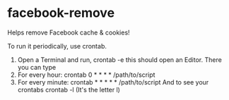 # facebook-remove
Helps remove Facebook cache &amp; cookies!

To run it periodically, use crontab.
1. Open a Terminal and run,
crontab -e
this should open an Editor. There you can type
2. For every hour:
crontab 0 * * * * /path/to/script
3. For every minute:
crontab * * * * * /path/to/script
And to see your crontabs
crontab -l (It's the letter l)
